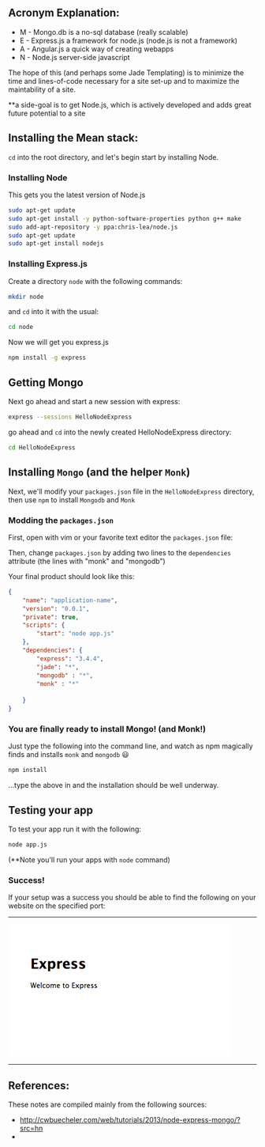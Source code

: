 Acronym Explanation:
--------------------

* M - Mongo.db is a no-sql database (really scalable)
* E - Express.js a framework for node.js (node.js is not a framework)
* A - Angular.js a quick way of creating webapps
* N - Node.js server-side javascript

The hope of this (and perhaps some Jade Templating) is to minimize the time and lines-of-code necessary for a site set-up and to maximize the maintability of a site.

**a side-goal is to get Node.js, which is actively developed and adds great future potential to a site


## Installing the Mean stack:

`cd` into the root directory, and let's begin start by installing Node.


### Installing Node 

This gets you the latest version of Node.js
```bash
sudo apt-get update
sudo apt-get install -y python-software-properties python g++ make
sudo add-apt-repository -y ppa:chris-lea/node.js
sudo apt-get update
sudo apt-get install nodejs
```

### Installing Express.js

Create a directory `node` with the following commands:

```bash
mkdir node
```

and `cd` into it with the usual:

```bash
cd node
```

Now we will get you express.js
```bash
npm install -g express
```

## Getting Mongo

Next go ahead and start a new session with express:

```bash
express --sessions HelloNodeExpress
```

go ahead and `cd` into the newly created HelloNodeExpress directory:

```bash
cd HelloNodeExpress
```


## Installing `Mongo` (and the helper `Monk`)

Next, we'll modify your `packages.json` file in the `HelloNodeExpress` directory, then use `npm` to install `Mongodb` and `Monk`

### Modding the `packages.json`

First, open with vim or your favorite text editor the `packages.json` file:

Then, change `packages.json` by adding two lines to the `dependencies` attribute (the lines with "monk" and "mongodb")

Your final product should look like this:

```json
{
    "name": "application-name",
    "version": "0.0.1",
    "private": true,
    "scripts": {
        "start": "node app.js"
    },
    "dependencies": {
        "express": "3.4.4",
        "jade": "*",
        "mongodb" : "*",
        "monk" : "*"
        
    }
} 
```

### You are finally ready to install Mongo! (and Monk!) 

Just type the following into the command line, and watch as npm magically finds and installs `monk` and `mongodb` :smiley:

```bash
npm install 
```

...type the above in and the installation should be well underway.

## Testing your app

To test your app run it with the following:

```bash
node app.js
```

(**Note you'll run your apps with `node` command) 

### Success!
If your setup was a success you should be able to find the following on your website on the specified port:

---

![Express Setup Success](Express_Success.png )

---

## References:

These notes are compiled mainly from the following sources:

* http://cwbuecheler.com/web/tutorials/2013/node-express-mongo/?src=hn
* 
